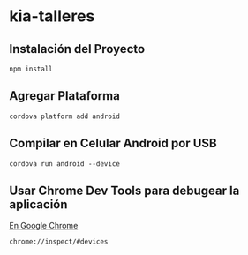 # kia-talleres

## Instalación del Proyecto
```
npm install
```

## Agregar Plataforma
```
cordova platform add android
```

## Compilar en Celular Android por USB
```
cordova run android --device
```

## Usar Chrome Dev Tools para debugear la aplicación
[En Google Chrome](chrome://inspect/#devices)
```
chrome://inspect/#devices
```
